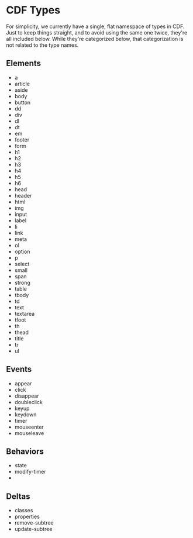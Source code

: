 CDF Types
===

For simplicity, we currently have a single, flat namespace of types in CDF.
Just to keep things straight, and to avoid using the same one twice, they're
all included below.  While they're categorized below, that categorization
is not related to the type names.

Elements
---
  * a
  * article
  * aside
  * body
  * button
  * dd
  * div
  * dl
  * dt
  * em
  * footer
  * form
  * h1
  * h2
  * h3
  * h4
  * h5
  * h6
  * head
  * header
  * html
  * img
  * input
  * label
  * li
  * link
  * meta
  * ol
  * option
  * p
  * select
  * small
  * span
  * strong
  * table
  * tbody
  * td
  * text
  * textarea
  * tfoot
  * th
  * thead
  * title
  * tr
  * ul

Events
---
  * appear
  * click
  * disappear
  * doubleclick
  * keyup
  * keydown
  * timer
  * mouseenter
  * mouseleave

Behaviors
---
 * state
 * modify-timer
 *


Deltas
---
  * classes
  * properties
  * remove-subtree
  * update-subtree
